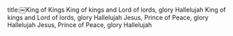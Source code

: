 title:￼King of Kings
King of kings and Lord of lords, glory Hallelujah 
King of kings and Lord of lords, glory Hallelujah
Jesus, Prince of Peace, glory Hallelujah 
Jesus, Prince of Peace, glory Hallelujah

